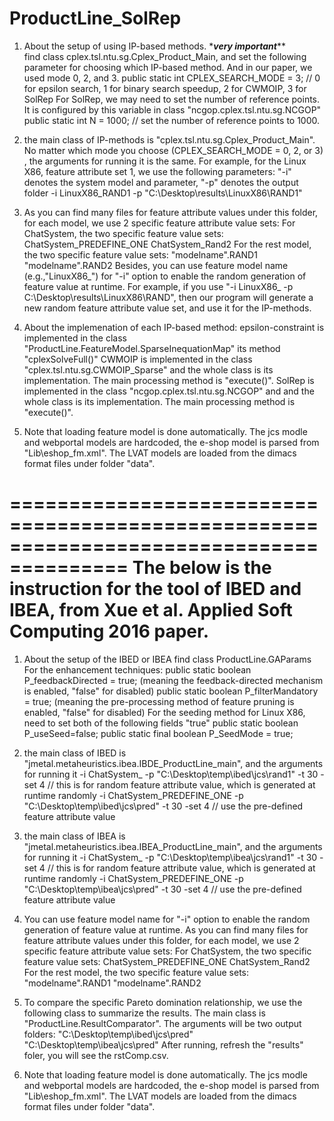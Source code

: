 # ProductLine_SolRep
1. About the setup of using IP-based methods.
\********very important*********\
find class cplex.tsl.ntu.sg.Cplex_Product_Main, and set the following parameter for choosing which IP-based method. And in our paper, we used mode 0, 2, and 3. 
   public static int CPLEX_SEARCH_MODE = 3; // 0 for epsilon search, 1 for binary search speedup, 2 for CWMOIP, 3 for SolRep 
   For SolRep, we may need to set the number of reference points. It is configured by this variable in class "ncgop.cplex.tsl.ntu.sg.NCGOP"
   public static int N = 1000; // set the number of reference points to 1000.
   

2.  the main class of IP-methods is "cplex.tsl.ntu.sg.Cplex_Product_Main". No matter which mode you choose (CPLEX_SEARCH_MODE = 0, 2, or 3) , the arguments for running it is the same. 
	For example, for the Linux X86, feature attribute set 1, we use the following parameters: "-i" denotes the system model and parameter, "-p" denotes the output folder
	-i LinuxX86_RAND1 -p "C:\Desktop\results\LinuxX86\RAND1"

3. As you can find many files for feature attribute values under this folder, for each model, we use 2 specific feature attribute value sets:
	For ChatSystem, the two specific feature value sets:
	ChatSystem_PREDEFINE_ONE
	ChatSystem_Rand2
	For the rest model, the two specific feature value sets:
	"modelname".RAND1
	"modelname".RAND2
	Besides, you can use feature model name (e.g.,"LinuxX86_") for "-i" option to enable the random generation of feature value at runtime. For example, if you use "-i LinuxX86_ -p C:\Desktop\results\LinuxX86\RAND", then our program will generate a new random feature attribute value set, and use it for the IP-methods. 

4. About the implemenation of each IP-based method: 
 epsilon-constraint is implemented in the class "ProductLine.FeatureModel.SparseInequationMap" its method "cplexSolveFull()"
 CWMOIP is implemented in the class "cplex.tsl.ntu.sg.CWMOIP_Sparse" and the whole class is its implementation. The main processing method is "execute()". 
 SolRep is implemented in the class "ncgop.cplex.tsl.ntu.sg.NCGOP" and and the whole class is its implementation. The main processing method is "execute()".

5. Note that loading feature model is done automatically. The jcs modle and webportal models are hardcoded, the e-shop model is parsed from "Lib\eshop_fm.xml".
 The LVAT models are loaded  from the dimacs format files under folder "data".
 
========================================================================================
The below is the instruction for the tool of IBED and IBEA, from Xue et al. Applied Soft Computing 2016 paper. 
========================================================================================
1. About the setup of the IBED or IBEA 
find class ProductLine.GAParams
For the enhancement techniques:
	public static boolean P_feedbackDirected = true; (meaning the feedback-directed mechanism is enabled, "false" for disabled)
	public static boolean P_filterMandatory = true; (meaning the pre-processing method of feature pruning is enabled, "false" for disabled)
For the seeding method for Linux X86, need to set both of the following fields "true"
	public static boolean P_useSeed=false;
	public static final boolean P_SeedMode = true;

2.  the main class of IBED is "jmetal.metaheuristics.ibea.IBDE_ProductLine_main", and the arguments for running it
-i ChatSystem_  -p "C:\Desktop\temp\ibed\jcs\rand1" -t 30 -set 4  // this is for random feature attribute value, which is generated at runtime randomly
-i ChatSystem_PREDEFINE_ONE -p "C:\Desktop\temp\ibed\jcs\pred" -t 30 -set 4 // use the pre-defined feature attribute value


2.  the main class of IBEA is "jmetal.metaheuristics.ibea.IBEA_ProductLine_main", and the arguments for running it
-i ChatSystem_  -p "C:\Desktop\temp\ibea\jcs\rand1" -t 30 -set 4  // this is for random feature attribute value, which is generated at runtime randomly
-i ChatSystem_PREDEFINE_ONE -p "C:\Desktop\temp\ibea\jcs\pred" -t 30 -set 4 // use the pre-defined feature attribute value


3. You can use feature model name for "-i" option to enable the random generation of feature value at runtime.
As you can find many files for feature attribute values under this folder, for each model, we use 2 specific feature attribute value sets:
For ChatSystem, the two specific feature value sets:
ChatSystem_PREDEFINE_ONE
ChatSystem_Rand2
For the rest model, the two specific feature value sets:
"modelname".RAND1
"modelname".RAND2

4. To compare the specific Pareto domination relationship, we use the following class to summarize the results. 
The main class is "ProductLine.ResultComparator". The arguments will be two output folders:
"C:\Desktop\temp\ibed\jcs\pred" "C:\Desktop\temp\ibea\jcs\pred"
After running, refresh the "results" foler, you will see the rstComp.csv.

5. Note that loading feature model is done automatically. The jcs modle and webportal models are hardcoded, the e-shop model is parsed from "Lib\eshop_fm.xml".
 The LVAT models are loaded  from the dimacs format files under folder "data".
